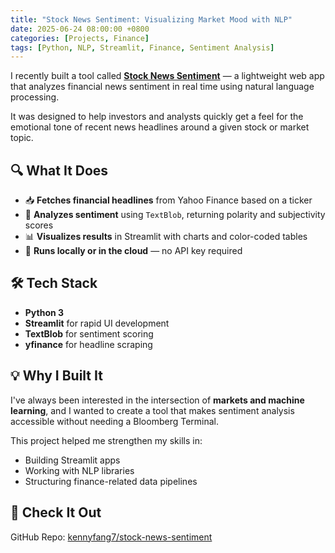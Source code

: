 ```yaml
---
title: "Stock News Sentiment: Visualizing Market Mood with NLP"
date: 2025-06-24 08:00:00 +0800
categories: [Projects, Finance]
tags: [Python, NLP, Streamlit, Finance, Sentiment Analysis]
---
```


I recently built a tool called **[Stock News Sentiment](https://github.com/kennyfang7/stock-news-sentiment)** — a lightweight web app that analyzes financial news sentiment in real time using natural language processing.

It was designed to help investors and analysts quickly get a feel for the emotional tone of recent news headlines around a given stock or market topic.

## 🔍 What It Does

- 📥 **Fetches financial headlines** from Yahoo Finance based on a ticker
- 🧠 **Analyzes sentiment** using `TextBlob`, returning polarity and subjectivity scores
- 📊 **Visualizes results** in Streamlit with charts and color-coded tables
- 🚀 **Runs locally or in the cloud** — no API key required

## 🛠 Tech Stack

- **Python 3**
- **Streamlit** for rapid UI development
- **TextBlob** for sentiment scoring
- **yfinance** for headline scraping

## 💡 Why I Built It

I've always been interested in the intersection of **markets and machine learning**, and I wanted to create a tool that makes sentiment analysis accessible without needing a Bloomberg Terminal.

This project helped me strengthen my skills in:
- Building Streamlit apps
- Working with NLP libraries
- Structuring finance-related data pipelines

## 🔗 Check It Out

GitHub Repo: [kennyfang7/stock-news-sentiment](https://github.com/kennyfang7/stock-news-sentiment)

